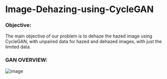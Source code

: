 # Image-Dehazing-using-CycleGAN

### Objective:
The main objective of our problem is to dehaze the hazed image using CycleGAN, with unpaired data for hazed and dehazed images, with just the limited data.


### GAN OVERVIEW:
![image](https://user-images.githubusercontent.com/60288450/171109934-98fb7e0d-a92b-4c3b-a897-58f69f260109.png)

